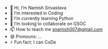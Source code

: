 - 👋 Hi, I’m Namish Srivastava
- 👀 I’m interested in Coding
- 🌱 I’m currently learning Python
- 💞️ I’m looking to collaborate on GSOC
- 📫 How to reach me snamish007@gmail.com
- 😄 Pronouns: ...
- ⚡ Fun fact: I can CoDe

<!---
Namish007/Namish007 is a ✨ special ✨ repository because its `README.md` (this file) appears on your GitHub profile.
You can click the Preview link to take a look at your changes.
--->
